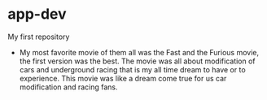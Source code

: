 # app-dev
My first repository
- My most favorite movie of them all was the Fast and the Furious movie, the first version was the best. The movie was all about modification of cars and underground racing that is my all time dream to have or to experience. This movie was like a dream come true for us car modification and racing fans.
